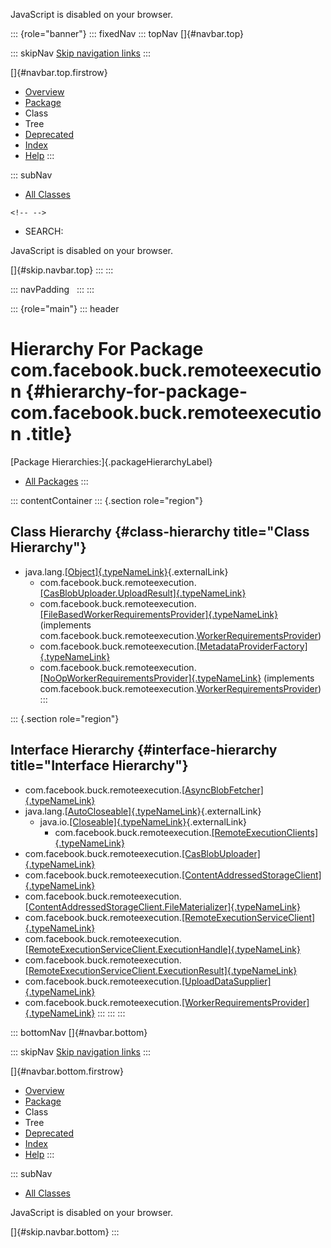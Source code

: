 <div>

JavaScript is disabled on your browser.

</div>

::: {role="banner"}
::: fixedNav
::: topNav
[]{#navbar.top}

::: skipNav
[Skip navigation links](#skip.navbar.top "Skip navigation links")
:::

[]{#navbar.top.firstrow}

-   [Overview](../../../../index.html)
-   [Package](package-summary.html)
-   Class
-   Tree
-   [Deprecated](../../../../deprecated-list.html)
-   [Index](../../../../index-all.html)
-   [Help](../../../../help-doc.html)
:::

::: subNav
-   [All Classes](../../../../allclasses.html)

```{=html}
<!-- -->
```
-   SEARCH:

<div>

<div>

JavaScript is disabled on your browser.

</div>

</div>

[]{#skip.navbar.top}
:::
:::

::: navPadding
 
:::
:::

::: {role="main"}
::: header
# Hierarchy For Package com.facebook.buck.remoteexecution {#hierarchy-for-package-com.facebook.buck.remoteexecution .title}

[Package Hierarchies:]{.packageHierarchyLabel}

-   [All Packages](../../../../overview-tree.html)
:::

::: contentContainer
::: {.section role="region"}
## Class Hierarchy {#class-hierarchy title="Class Hierarchy"}

-   java.lang.[[Object]{.typeNameLink}](http://docs.oracle.com/javase/7/docs/api/java/lang/Object.html?is-external=true "class or interface in java.lang"){.externalLink}
    -   com.facebook.buck.remoteexecution.[[CasBlobUploader.UploadResult]{.typeNameLink}](CasBlobUploader.UploadResult.html "class in com.facebook.buck.remoteexecution")
    -   com.facebook.buck.remoteexecution.[[FileBasedWorkerRequirementsProvider]{.typeNameLink}](FileBasedWorkerRequirementsProvider.html "class in com.facebook.buck.remoteexecution")
        (implements
        com.facebook.buck.remoteexecution.[WorkerRequirementsProvider](WorkerRequirementsProvider.html "interface in com.facebook.buck.remoteexecution"))
    -   com.facebook.buck.remoteexecution.[[MetadataProviderFactory]{.typeNameLink}](MetadataProviderFactory.html "class in com.facebook.buck.remoteexecution")
    -   com.facebook.buck.remoteexecution.[[NoOpWorkerRequirementsProvider]{.typeNameLink}](NoOpWorkerRequirementsProvider.html "class in com.facebook.buck.remoteexecution")
        (implements
        com.facebook.buck.remoteexecution.[WorkerRequirementsProvider](WorkerRequirementsProvider.html "interface in com.facebook.buck.remoteexecution"))
:::

::: {.section role="region"}
## Interface Hierarchy {#interface-hierarchy title="Interface Hierarchy"}

-   com.facebook.buck.remoteexecution.[[AsyncBlobFetcher]{.typeNameLink}](AsyncBlobFetcher.html "interface in com.facebook.buck.remoteexecution")
-   java.lang.[[AutoCloseable]{.typeNameLink}](http://docs.oracle.com/javase/7/docs/api/java/lang/AutoCloseable.html?is-external=true "class or interface in java.lang"){.externalLink}
    -   java.io.[[Closeable]{.typeNameLink}](http://docs.oracle.com/javase/7/docs/api/java/io/Closeable.html?is-external=true "class or interface in java.io"){.externalLink}
        -   com.facebook.buck.remoteexecution.[[RemoteExecutionClients]{.typeNameLink}](RemoteExecutionClients.html "interface in com.facebook.buck.remoteexecution")
-   com.facebook.buck.remoteexecution.[[CasBlobUploader]{.typeNameLink}](CasBlobUploader.html "interface in com.facebook.buck.remoteexecution")
-   com.facebook.buck.remoteexecution.[[ContentAddressedStorageClient]{.typeNameLink}](ContentAddressedStorageClient.html "interface in com.facebook.buck.remoteexecution")
-   com.facebook.buck.remoteexecution.[[ContentAddressedStorageClient.FileMaterializer]{.typeNameLink}](ContentAddressedStorageClient.FileMaterializer.html "interface in com.facebook.buck.remoteexecution")
-   com.facebook.buck.remoteexecution.[[RemoteExecutionServiceClient]{.typeNameLink}](RemoteExecutionServiceClient.html "interface in com.facebook.buck.remoteexecution")
-   com.facebook.buck.remoteexecution.[[RemoteExecutionServiceClient.ExecutionHandle]{.typeNameLink}](RemoteExecutionServiceClient.ExecutionHandle.html "interface in com.facebook.buck.remoteexecution")
-   com.facebook.buck.remoteexecution.[[RemoteExecutionServiceClient.ExecutionResult]{.typeNameLink}](RemoteExecutionServiceClient.ExecutionResult.html "interface in com.facebook.buck.remoteexecution")
-   com.facebook.buck.remoteexecution.[[UploadDataSupplier]{.typeNameLink}](UploadDataSupplier.html "interface in com.facebook.buck.remoteexecution")
-   com.facebook.buck.remoteexecution.[[WorkerRequirementsProvider]{.typeNameLink}](WorkerRequirementsProvider.html "interface in com.facebook.buck.remoteexecution")
:::
:::
:::

::: bottomNav
[]{#navbar.bottom}

::: skipNav
[Skip navigation links](#skip.navbar.bottom "Skip navigation links")
:::

[]{#navbar.bottom.firstrow}

-   [Overview](../../../../index.html)
-   [Package](package-summary.html)
-   Class
-   Tree
-   [Deprecated](../../../../deprecated-list.html)
-   [Index](../../../../index-all.html)
-   [Help](../../../../help-doc.html)
:::

::: subNav
-   [All Classes](../../../../allclasses.html)

<div>

<div>

JavaScript is disabled on your browser.

</div>

</div>

[]{#skip.navbar.bottom}
:::
